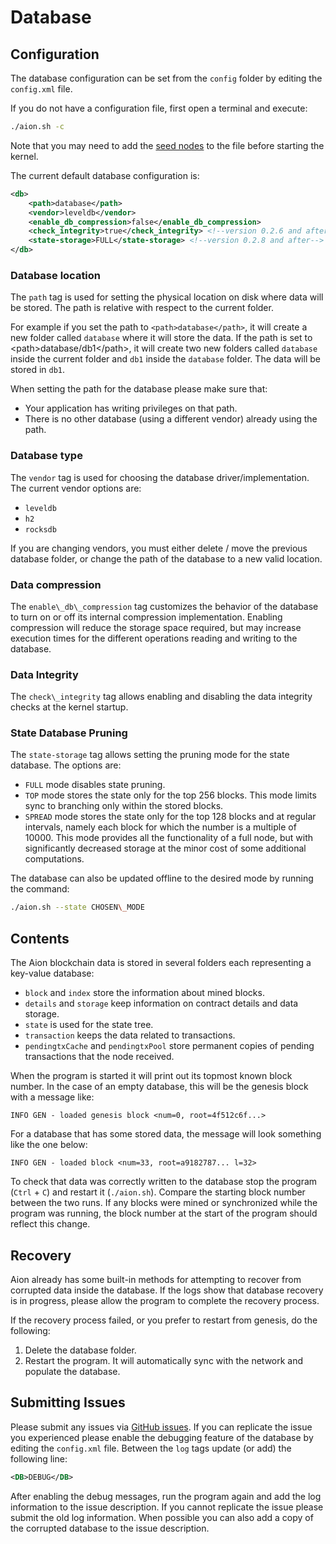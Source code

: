 # Database

## Configuration

The database configuration can be set from the `config` folder by editing the `config.xml` file.

If you do not have a configuration file, first open a terminal and execute:

```bash
./aion.sh -c
```

Note that you may need to add the [seed nodes](https://github.com/aionnetwork/aion/wiki/Aion-Seed-nodes) to the file before starting the kernel.

The current default database configuration is:

```xml
<db>
    <path>database</path>
    <vendor>leveldb</vendor>
    <enable_db_compression>false</enable_db_compression>
    <check_integrity>true</check_integrity> <!--version 0.2.6 and after-->
    <state-storage>FULL</state-storage> <!--version 0.2.8 and after-->
</db>
```

### Database location

The `path` tag is used for setting the physical location on disk where data will be stored. The path is relative with respect to the current folder.

For example if you set the path to `<path>database</path>`, it will create a new folder called `database` where it will store the data. If the path is set to \<path\>database/db1\</path\>, it will create two new folders called `database` inside the current folder and `db1` inside the `database` folder. The data will be stored in `db1`.

When setting the path for the database please make sure that:

- Your application has writing privileges on that path.
- There is no other database (using a different vendor) already using the path.

### Database type

The `vendor` tag is used for choosing the database driver/implementation. The current vendor options are:

 - `leveldb`
 - `h2`
 - `rocksdb`

If you are changing vendors, you must either delete / move the previous database folder, or change the path of the database to a new valid location.

### Data compression

The `enable\_db\_compression` tag customizes the behavior of the database to turn on or off its internal compression implementation. Enabling compression will reduce the storage space required, but may increase execution times for the different operations reading and writing to the database.

### Data Integrity

The `check\_integrity` tag allows enabling and disabling the data integrity checks at the kernel startup.

### State Database Pruning

The `state-storage` tag allows setting the pruning mode for the state database. The options are:

- `FULL` mode disables state pruning.
- `TOP` mode stores the state only for the top 256 blocks. This mode limits sync to branching only within the stored blocks.
- `SPREAD` mode stores the state only for the top 128 blocks and at regular intervals, namely each block for which the number is a multiple of 10000. This mode provides all the functionality of a full node, but with significantly decreased storage at the minor cost of some additional computations.

The database can also be updated offline to the desired mode by running the command:

```bash
./aion.sh --state CHOSEN\_MODE
```

## Contents

The Aion blockchain data is stored in several folders each representing a key-value database:

- `block` and `index` store the information about mined blocks.
- `details` and `storage` keep information on contract details and data storage.
- `state` is used for the state tree.
- `transaction` keeps the data related to transactions.
- `pendingtxCache` and `pendingtxPool` store permanent copies of pending transactions that the node received.

When the program is started it will print out its topmost known block number. In the case of an empty database, this will be the genesis block with a message like:

```text
INFO GEN - loaded genesis block <num=0, root=4f512c6f...>
```

For a database that has some stored data, the message will look something like the one below:

```text
INFO GEN - loaded block <num=33, root=a9182787... l=32>
```

To check that data was correctly written to the database stop the program (`Ctrl` + `C`) and restart it (`./aion.sh`). Compare the starting block number between the two runs. If any blocks were mined or synchronized while the program was running, the block number at the start of the program should reflect this change.

## Recovery

Aion already has some built-in methods for attempting to recover from corrupted data inside the database. If the logs show that database recovery is in progress, please allow the program to complete the recovery process.

If the recovery process failed, or you prefer to restart from genesis, do the following:

1. Delete the database folder.
2. Restart the program. It will automatically sync with the network and populate the database.

## Submitting Issues

Please submit any issues via [GitHub issues](https://github.com/aionnetwork/aion/issues). If you can replicate the issue you experienced please enable the debugging feature of the database by editing the `config.xml` file. Between the `log` tags update (or add) the following line:

```xml
<DB>DEBUG</DB>
```

After enabling the debug messages, run the program again and add the log information to the issue description. If you cannot replicate the issue please submit the old log information. When possible you can also add a copy of the corrupted database to the issue description.